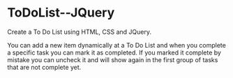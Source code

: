 # ToDoList--JQuery

Create a To Do List using HTML, CSS and JQuery.

You can add a new item dynamically at a To Do List and when you complete a specific task you can mark it as completed. If you marked it complete by mistake you can uncheck it and will show again in the first group of tasks that are not complete yet.
